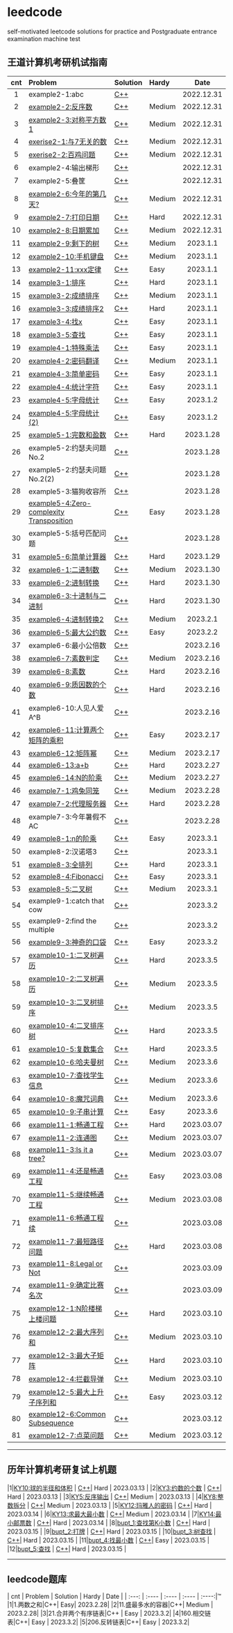# leedcode
self-motivated leetcode solutions for practice and Postgraduate entrance examination machine test

## 王道计算机考研机试指南

| cnt | Problem | Solution | Hardy | Date |
| :---: | :---- | :---- | :---- | :----:|
| 1 | example2-1:abc |[C++](wangdaokaoyan/Ch2_%E6%9A%B4%E5%8A%9B%E6%B1%82%E8%A7%A3/example2-1.cpp)| | 2022.12.31|
|2|[example2-2:反序数](http://t.cn/E9WBrut) | [C++](wangdaokaoyan/Ch2_%E6%9A%B4%E5%8A%9B%E6%B1%82%E8%A7%A3/example2-2.cpp)| Medium | 2022.12.31|
|3|[example2-3:对称平方数1](http://t.cn/E9lUYRn) | [C++](wangdaokaoyan/Ch2_%E6%9A%B4%E5%8A%9B%E6%B1%82%E8%A7%A3/example2-3.cpp) | Medium | 2022.12.31|
|4|[exerise2-1:与7无关的数](http://t.cn/E9lOOZQ) | [C++](wangdaokaoyan/Ch2_%E6%9A%B4%E5%8A%9B%E6%B1%82%E8%A7%A3/exerise2-1.cpp) | Medium | 2022.12.31|
|5|[exerise2-2:百鸡问题](http://t.cn/E9ldhru) | [C++](wangdaokaoyan/Ch2_%E6%9A%B4%E5%8A%9B%E6%B1%82%E8%A7%A3/exerise2-2.cpp) | Medium | 2022.12.31|
|6|example2-4:输出梯形|[C++](wangdaokaoyan/Ch2_%E6%9A%B4%E5%8A%9B%E6%B1%82%E8%A7%A3/example2-4.cpp)| |2022.12.31|
|7|example2-5:叠筐|[C++](wangdaokaoyan/Ch2_%E6%9A%B4%E5%8A%9B%E6%B1%82%E8%A7%A3/example2-5.cpp)||2022.12.31|
|8|[example2-6:今年的第几天?](http://t.cn/E9jXK5A) | [C++](wangdaokaoyan/Ch2_%E6%9A%B4%E5%8A%9B%E6%B1%82%E8%A7%A3/example2-6.cpp)|Medium | 2022.12.31|
|9|[example2-7:打印日期](http://t.cn/E9YP2a8) | [C++](wangdaokaoyan/Ch2_%E6%9A%B4%E5%8A%9B%E6%B1%82%E8%A7%A3/example2-7.cpp) | Hard|2022.12.31|
|10|[example2-8:日期累加](http://t.cn/E9Yw0Cr) | [C++](wangdaokaoyan/Ch2_%E6%9A%B4%E5%8A%9B%E6%B1%82%E8%A7%A3/example2-8.cpp) | Medium | 2022.12.31|
|11|[example2-9:剩下的树](http://t.cn/E9ufYo5) | [C++](wangdaokaoyan/Ch2_%E6%9A%B4%E5%8A%9B%E6%B1%82%E8%A7%A3/example2-9.cpp) | Medium | 2023.1.1|
|12|[example2-10:手机键盘](http://t.cn/E9ulcIc) | [C++](wangdaokaoyan/Ch2_%E6%9A%B4%E5%8A%9B%E6%B1%82%E8%A7%A3/example2-10.cpp) | Medium | 2023.1.1|
|13|[example2-11:xxx定律](http://t.cn/E937wDs) | [C++](wangdaokaoyan/Ch2_%E6%9A%B4%E5%8A%9B%E6%B1%82%E8%A7%A3/example2-11.cpp) | Easy | 2023.1.1|
|14|[example3-1:排序](http://t.cn/E9dLx5K) |[C++](wangdaokaoyan/Ch3_%E6%8E%92%E5%BA%8F%E4%B8%8E%E6%9F%A5%E6%89%BE/example3-1.cpp) | Hard |2023.1.1|
|15|[example3-2:成绩排序](http://t.cn/E9d3ysv) | [C++](wangdaokaoyan/Ch3_%E6%8E%92%E5%BA%8F%E4%B8%8E%E6%9F%A5%E6%89%BE/example3-2.cpp) | Medium | 2023.1.1|
|16|[example3-3:成绩排序2](http://t.cn/E9gyHM1) | [C++](wangdaokaoyan/Ch3_%E6%8E%92%E5%BA%8F%E4%B8%8E%E6%9F%A5%E6%89%BE/example3-3.cpp) | Hard | 2023.1.1|
|17|[example3-4:找x](http://t.cn/E9gHFnS) | [C++](wangdaokaoyan/Ch3_%E6%8E%92%E5%BA%8F%E4%B8%8E%E6%9F%A5%E6%89%BE/example3-4.cpp) | Easy | 2023.1.1|
|18|[example3-5:查找](http://t.cn/E9g8aaR) | [C++](wangdaokaoyan/Ch3_%E6%8E%92%E5%BA%8F%E4%B8%8E%E6%9F%A5%E6%89%BE/example3-5.cpp) | Easy | 2023.1.1|
|19|[example4-1:特殊乘法](http://t.cn/Ai8by9vW) | [C++](wangdaokaoyan/Ch4_%E5%AD%97%E7%AC%A6%E4%B8%B2/example4-1.cpp) | Easy | 2023.1.1|
|20|[example4-2:密码翻译](http://t.cn/Ai8bGaIx) | [C++](wangdaokaoyan/Ch4_%E5%AD%97%E7%AC%A6%E4%B8%B2/example4-2.cpp) | Medium | 2023.1.1|
|21|[example4-3:简单密码](http://t.cn/Ai8bih2z) | [C++](wangdaokaoyan/Ch4_%E5%AD%97%E7%AC%A6%E4%B8%B2/example4-3.cpp) | Easy | 2023.1.1|
|22|[example4-4:统计字符](http://t.cn/Ai8fvq4I) | [C++](wangdaokaoyan/Ch4_%E5%AD%97%E7%AC%A6%E4%B8%B2/example4-4.cpp)| Easy | 2023.1.1|
|23|[example4-5:字母统计](http://t.cn/Ai8VB72e) | [C++](wangdaokaoyan/Ch4_%E5%AD%97%E7%AC%A6%E4%B8%B2/example4-5.cpp) | Easy | 2023.1.2|
|24|[example4-5:字母统计(2)](http://t.cn/Ai8VB72e) | [C++](wangdaokaoyan/Ch4_%E5%AD%97%E7%AC%A6%E4%B8%B2/example4-5.cpp) | Easy | 2023.1.2|
|25|[example5-1:完数和盈数](http://t.cn/AiKEyQWW) | [C++](wangdaokaoyan/Ch5_%E6%95%B0%E6%8D%AE%E7%BB%93%E6%9E%84%E4%B8%80/example5-1.cpp) | Hard | 2023.1.28|
|26|example5-2:约瑟夫问题 No.2|[C++](wangdaokaoyan/Ch5_%E6%95%B0%E6%8D%AE%E7%BB%93%E6%9E%84%E4%B8%80/example5-2.cpp)| |2023.1.28|
|27|example5-2:约瑟夫问题 No.2(2)|[C++](wangdaokaoyan/Ch5_%E6%95%B0%E6%8D%AE%E7%BB%93%E6%9E%84%E4%B8%80/example5-2(2).cpp) | |2023.1.28|
|28|example5-3:猫狗收容所 | [C++](wangdaokaoyan/Ch5_%E6%95%B0%E6%8D%AE%E7%BB%93%E6%9E%84%E4%B8%80/example5-3.cpp) | |2023.1.28|
|29|[example5-4:Zero-complexity Transposition](http://t.cn/AiKa20bt)| [C++](wangdaokaoyan/Ch5_%E6%95%B0%E6%8D%AE%E7%BB%93%E6%9E%84%E4%B8%80/example5-4.cpp) | Easy | 2023.1.28|
|30|example5-5:括号匹配问题|[C++](wangdaokaoyan/Ch5_%E6%95%B0%E6%8D%AE%E7%BB%93%E6%9E%84%E4%B8%80/example5-5.cpp)| | 2023.1.28|
|31|[example5-6:简单计算器](http://t.cn/AiKoGS94)|[C++](wangdaokaoyan/Ch5_shuju_1/example5-6.cpp) | Hard | 2023.1.29|
|32|[example6-1:二进制数](http://t.cn/AiCuKTOv)|[C++](wangdaokaoyan/Ch6_%E6%95%B0%E5%AD%A6%E9%97%AE%E9%A2%98/example6-1.cpp) | Medium | 2023.1.30|
|33|[example6-2:进制转换](http://t.cn/AiCuoPRO)|[C++](wangdaokaoyan/Ch6_%E6%95%B0%E5%AD%A6%E9%97%AE%E9%A2%98/example6-2.cpp) | Hard | 2023.1.30|
|34|[example6-3:十进制与二进制](http://t.cn/AiCuoHKg)|[C++](wangdaokaoyan/Ch6_math_quetion/example6-3.cpp)|Hard |2023.1.30|
|35|[example6-4:进制转换2](http://t.cn/AiCuKG7E) | [C++](wangdaokaoyan/Ch6_math_quetion/example6-4.cpp) | Medium | 2023.2.1|
|36|[example6-5:最大公约数](http://t.cn/AiCuWLTS) |[C++](wangdaokaoyan/Ch6_math_quetion/example6-5.cpp)|Easy | 2023.2.2|
|37|example6-6:最小公倍数|[C++](wangdaokaoyan/Ch6_math_quetion/example6-6.cpp) | | 2023.2.16|
|38|[example6-7:素数判定](http://t.cn/AiCuWE0Q)|[C++](wangdaokaoyan/Ch6_math_quetion/example6-7.cpp) | Medium | 2023.2.16|
|39|[example6-8:素数](http://t.cn/AiCulqtW) |[C++](wangdaokaoyan/Ch6_math_quetion/example6-8.cpp) | Hard|2023.2.16|
|40|[example6-9:质因数的个数](http://t.cn/Aip7J0Oo)|[C++](wangdaokaoyan/Ch6_math_quetion/example6-9.cpp)| Hard | 2023.2.16|
|41|example6-10:人见人爱A^B|[C++](wangdaokaoyan/Ch6_math_quetion/example6-10.cpp)| | 2023.2.16|
|42|[example6-11:计算两个矩阵的乘积](http://t.cn/Aip450PJ) | [C++](wangdaokaoyan/Ch6_math_quetion/example6-11.cpp) | Easy | 2023.2.17|
|43|[example6-12:矩阵幂](http://t.cn/Aip4T3HX) | [C++](wangdaokaoyan/Ch6_math_quetion/example6-12.cpp) | Medium | 2023.2.17|
|44|[example6-13:a+b](http://t.cn/AipaWiSG) | [C++](wangdaokaoyan/Ch6_math_quetion/example6-13.cpp) | Hard | 2023.2.27|
|45|[example6-14:N的阶乘](http://t.cn/AipaBKQJ) | [C++](wangdaokaoyan/Ch6_math_quetion/example6-14.cpp) | Medium | 2023.2.27|
|46|[example7-1:鸡兔同笼](http://t.cn/E9ewERU) | [C++](wangdaokaoyan/Ch7_greedy/example7-1.cpp) | Medium | 2023.2.28|
|47|[example7-2:代理服务器](http://t.cn/E9emuS9) | [C++](wangdaokaoyan/Ch7_greedy/example7-2.cpp) | Hard | 2023.2.28|
|48|example7-3:今年暑假不AC | [C++](wangdaokaoyan/Ch7_greedy/example7-3.cpp)| |2023.2.28|
|49|[example8-1:n的阶乘](http://t.cn/Ai0ocOUY) | [C++](wangdaokaoyan/ch8_recursive/example8-1.cpp) | Easy | 2023.3.1|
|50|example8-2:汉诺塔3 | [C++](wangdaokaoyan/ch8_recursive/example8-2.cpp) | | 2023.3.1|
|51|[example8-3:全排列](http://t.cn/Ai0K0hXZ) | [C++](wangdaokaoyan/ch8_recursive/example8-3.cpp) | Hard| 2023.3.1|
|52|[example8-4:Fibonacci](http://t.cn/Ai0K3tU5) | [C++](wangdaokaoyan/ch8_recursive/example8-4.cpp) | Easy | 2023.3.1|
|53|[example8-5:二叉树](http://t.cn/Ai0Ke6I0) | [C++](wangdaokaoyan/ch8_recursive/example8-5.cpp) | Medium | 2023.3.1|
|54|example9-1:catch that cow| [C++](wangdaokaoyan/ch9_search/example9-1.cpp) | | 2023.3.2|
|55|example9-2:find the multiple | [C++](wangdaokaoyan/ch9_search/example9-2.cpp) | | 2023.3.2|
|56|[example9-3:神奇的口袋](http://t.cn/Ai0u0GUz) | [C++](wangdaokaoyan/ch9_search/example9-3.cpp) | Easy | 2023.3.2|
|57|[example10-1:二叉树遍历](http://t.cn/AiKuUTIX) | [C++](wangdaokaoyan/ch10_data_strcture2/example10-1.cpp) | Hard | 2023.3.5|
|58|[example10-2:二叉树遍历](http://t.cn/AiKgDfLU) | [C++](wangdaokaoyan/ch10_data_strcture2/example10-2.cpp) | Medium | 2023.3.5|
|59|[example10-3:二叉树排序](http://t.cn/Ai9PAkkv) | [C++](wangdaokaoyan/ch10_data_strcture2/example10-3.cpp) | Medium | 2023.3.5|
|60|[example10-4:二叉排序树](http://t.cn/AiKD0L5V) | [C++](wangdaokaoyan/ch10_data_strcture2/example10-4.cpp) | Hard | 2023.3.5|
|61|[example10-5:复数集合](http://t.cn/Ai98yYlt) | [C++](wangdaokaoyan/ch10_data_strcture2/example10-5.cpp) | Hard | 2023.3.5|
|62|[example10-6:哈夫曼树](http://t.cn/AiCuGMki) | [C++](wangdaokaoyan/ch10_data_strcture2/example10-6.cpp) | Medium | 2023.3.6|
|63|[example10-7:查找学生信息](http://t.cn/AiCuvIuY) | [C++](wangdaokaoyan/ch10_data_strcture2/example10-7.cpp) | Medium | 2023.3.6|
|64|[example10-8:魔咒词典](http://t.cn/AiCufczt) | [C++](wangdaokaoyan/ch10_data_strcture2/example10-8.cpp) | Medium | 2023.3.6|
|65|[example10-9:子串计算](http://t.cn/AiCuJtI5) | [C++](wangdaokaoyan/ch10_data_strcture2/example10-9.cpp) | Easy | 2023.3.6|
|66|[example11-1:畅通工程](http://t.cn/Ai0vBHj9) | [C++](wangdaokaoyan/ch11_graph/example11-1.cpp)| Hard | 2023.03.07 |
|67|[example11-2:连通图](http://t.cn/Ai077VoA) | [C++](wangdaokaoyan/ch11_graph/example11-2.cpp)| Medium | 2023.03.07 |
|68|[example11-3:Is it a tree?](http://t.cn/Ai07FyDO) | [C++](wangdaokaoyan/ch11_graph/example11-3.cpp)| Medium | 2023.03.07 |
|69|[example11-4:还是畅通工程](http://t.cn/AiWud0C6) | [C++](wangdaokaoyan/ch11_graph/example11-4.cpp)| Easy | 2023.03.08 |
|70|[example11-5:继续畅通工程](http://t.cn/AiW3fcfp) | [C++](wangdaokaoyan/ch11_graph/example11-5.cpp)| Medium | 2023.03.08 |
|71|[example11-6:畅通工程续]() | [C++](wangdaokaoyan/ch11_graph/example11-6.cpp)|  | 2023.03.08 |
|72|[example11-7:最短路径问题](http://t.cn/AilPbME2) | [C++](wangdaokaoyan/ch11_graph/example11-7.cpp)| Hard | 2023.03.08 |
|73|[example11-8:Legal or Not]() | [C++](wangdaokaoyan/ch11_graph/example11-8.cpp)|  | 2023.03.09 |
|74|[example11-9:确定比赛名次]() | [C++](wangdaokaoyan/ch11_graph/example11-9.cpp)|  | 2023.03.09 |
|75|[example12-1:N阶楼梯上楼问题](http://t.cn/Aij9Fr3V) | [C++](wangdaokaoyan/ch12_Dynamic/example12-1.cpp)| Hard | 2023.03.10 |
|76|[example12-2:最大序列和](http://t.cn/AiYS1QMU) | [C++](wangdaokaoyan/ch12_Dynamic/example12-2.cpp)| Medium | 2023.03.10 |
|77|[example12-3:最大子矩阵](https://www.nowcoder.com/practice/a5a0b05f0505406ca837a3a76a5419b3) | [C++](wangdaokaoyan/ch12_Dynamic/example12-3.cpp)| Hard | 2023.03.10 |
|78|[example12-4:拦截导弹](http://t.cn/AiYCeV3m) | [C++](wangdaokaoyan/ch12_Dynamic/example12-4.cpp)| Medium | 2023.03.10 |
|79|[example12-5:最大上升子序列和](http://t.cn/AiYNAGD3) | [C++](wangdaokaoyan/ch12_Dynamic/example12-5.cpp)| Easy | 2023.03.12 |
|80|[example12-6:Common Subsequence]() | [C++](wangdaokaoyan/ch12_Dynamic/example12-6.cpp)|  | 2023.03.12 |
|81|[example12-7:点菜问题](http://t.cn/AiYOrkXr) | [C++](wangdaokaoyan/ch12_Dynamiaaac/example12-7.cpp)| Medium | 2023.03.12 |

---

## 历年计算机考研复试上机题
|1|[KY10:球的半径和体积](https://www.nowcoder.com/practice/4b733a850c364c32b368555c8c2ec96b) | [C++](exam_bank/KY10.cpp)| Hard | 2023.03.13 |
|2|[KY3:约数的个数](https://www.nowcoder.com/practice/04c8a5ea209d41798d23b59f053fa4d6) | [C++](exam_bank/KY3.cpp)| Hard | 2023.03.13 |
|3|[KY5:反序输出](https://www.nowcoder.com/practice/171278d170c64d998ab342b3b40171bb) | [C++](exam_bank/KY5.cpp)| Medium | 2023.03.13 |
|4|[KY8:整数拆分](https://www.nowcoder.com/practice/376537f4609a49d296901db5139639ec) | [C++](exam_bank/KY8.cpp)| Medium | 2023.03.13 |
|5|[KY12:玛雅人的密码](https://www.nowcoder.com/practice/761fc1e2f03742c2aa929c19ba96dbb0) | [C++](exam_bank/KY12.cpp)| Hard | 2023.03.14 |
|6|[KY13:求最大最小数](https://www.nowcoder.com/practice/82e5ff335eeb486aab359767895cc7b4) | [C++](exam_bank/KY13.cpp)| Medium | 2023.03.14 |
|7|[KY14:最小邮票数](https://www.nowcoder.com/practice/83800ae3292b4256b7349ded5f178dd1) | [C++](exam_bank/KY14.cpp)| Hard | 2023.03.14 |
|8|[bupt_1:查找第K小数](https://www.nowcoder.com/practice/204dfa6fcbc8478f993d23f693189ffd) | [C++](exam_bank/bupt_1.cpp)| Hard | 2023.03.15 |
|9|[bupt_2:打牌](https://www.nowcoder.com/practice/82442ee76977479e8ab4b88dfadfca9f) | [C++](exam_bank/bupt_2.cpp)| Hard | 2023.03.15 |
|10|[bupt_3:树查找](https://www.nowcoder.com/practice/9a10d5e7d99c45e2a462644d46c428e4) | [C++](exam_bank/bupt_3.cpp)| Hard | 2023.03.15 |
|11|[bupt_4:找最小数](https://www.nowcoder.com/practice/ba91786c4759403992896d859e87a6cd) | [C++](exam_bank/bupt_4.cpp)| Easy | 2023.03.15 |
|12|[bupt_5:查找](https://www.nowcoder.com/practice/a988eda518f242c29009f8620f654ede) | [C++](exam_bank/bupt_5.cpp)| Hard | 2023.03.15 |

----

## leedcode题库
| cnt | Problem | Solution | Hardy | Date |
| :---: | :---- | :---- | :---- | :----:|™
|1|1.两数之和|C++| Easy| 2023.2.28|
|2|11.盛最多水的容器|C++| Medium | 2023.2.28|
|3|21.合并两个有序链表|C++ | Easy | 2023.3.2|
|4|160.相交链表|C++| Easy | 2023.3.2|
|5|206.反转链表|C++| Easy | 2023.3.2|